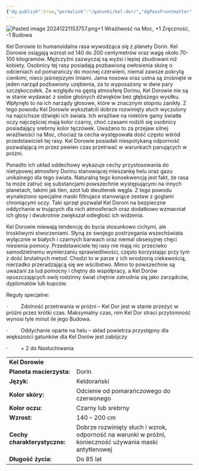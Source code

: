 ```yaml
---
{"dg-publish":true,"permalink":"/gatunki/kel-dor/","dgPassFrontmatter":true}
---
```


![Pasted image 20241221153757.png](/img/user/Obrazy/Pasted%20image%2020241221153757.png)+1 Wrażliwość na Moc, +1 Zręczność, -1 Budowa

Kel Dorowie to humanoidalna rasa wywodząca się z planety Dorin. Kel Dorowie osiągają wzrost od 140 do 200 centymetrów oraz wagę około 70-100 kilogramów. Mężczyźni zazwyczaj są wyżsi i lepiej zbudowani niż kobiety. Osobnicy tej rasy posiadają pozbawioną owłosienia skórę o odcieniach od pomarańczy do mocnej czerwieni, niemal zawsze pokrytą cienkimi, nieco jaśniejszymi liniami. Jama nosowa oraz ustna są zrośnięte w jeden narząd pozbawiony uzębienia, za to wyposażony w dwie pary szczękoczułek. Ze względu na gęstą atmosferę Dorinu, Kel Dorowie nie są w stanie wydawać z siebie głośnych dźwięków bez głębszego wysiłku. Wpłynęło to na ich narządy głosowe, które w znacznym stopniu zanikły. Z tego powodu Kel Dorowie wykształcili dobrze rozwinięty słuch wyczulony na najcichsze dźwięki ich świata. Ich wrażliwe na niektóre gamy światła oczy najczęściej mają kolor czarny, choć czasami rodzili się osobnicy posiadający srebrny kolor tęczówek. Uważano to za przejaw silnej wrażliwości na Moc, chociaż ta cecha występowała dość często wśród przedstawicieli tej rasy. Kel Dorowie posiadali niespotykaną odporność pozwalającą im przez pewien czas przetrwać w warunkach panujących w próżni.

Ponadto ich układ oddechowy wykazuje cechy przystosowania do nietypowej atmosfery Dorinu stanowiącej mieszankę helu oraz gazu unikalnego dla tego świata. Naturalną tego konsekwencją jest fakt, że rasa ta może zatruć się substancjami powszechnie występującymi na innych planetach, takimi jak tlen, azot lub dwutlenek węgla. Z tego powodu wynaleziono specjalne maski filtrujace stanowiące zestaw z goglami chroniącymi oczy. Taki sprzęt pozwalał Kel Dorom na bezpieczne oddychanie w trujących dla nich atmosferach oraz dodatkowo wzmacniał ich głosy i dwukrotnie zwiększał odległość ich widzenia.

Kel Dorowie miewają tendencję do bycia stosunkowo cichymi, ale troskliwymi stworzeniami. Słyną ze swojego postrzegania wszechświata wyłącznie w białych i czarnych barwach oraz niemal obsesyjnej chęci niesienia pomocy. Przedstawiciele tej rasy nie mają nic przeciwko samodzielnemu wymierzaniu sprawiedliwości, często korzystając przy tym z dość brutalnych metod. Chodzi to w parze z ich wrodzoną ciekawością, nierzadko przeradzającą się we wścibstwo. Mimo to powszechnie są uważani za lud pomocny i chętny do współpracy, a Kel Dorów opuszczających swój rodzinny świat chętnie zatrudnia się jako zarządców, dyplomatów lub kupców.

Reguły specjalne:

·         Zdolność przetrwania w próżni – Kel Dor jest w stanie przeżyć w próżni przez krótki czas. Maksymalny czas, nim Kel Dor straci przytomność wynosi tyle minut ile jego Budowa.

·         Oddychanie oparte na helu – skład powietrza przystępny dla większości gatunków dla Kel Dorów jest zabójczy

·         + 2 do Nasłuchiwania

|   |   |
|---|---|
|**Kel Dorowie**|   |
|**Planeta macierzysta:**|Dorin|
|**Język:**|Keldorański|
|**Kolor skóry:**|Odcienie od pomarańczowego do czerwonego|
|**Kolor oczu:**|Czarny lub srebrny|
|**Wzrost:**|140 – 200 cm|
|**Cechy charakterystyczne:**|Dobrze rozwinięty słuch i wzrok, odporność na warunki w próżni, konieczność używania maski antytlenowej|
|**Długość życia:**|Do 85 lat|